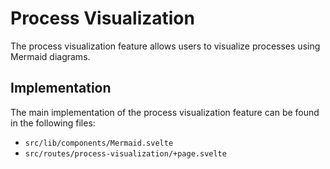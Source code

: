 # Process Visualization

The process visualization feature allows users to visualize processes using Mermaid diagrams.

## Implementation

The main implementation of the process visualization feature can be found in the following files:

*   `src/lib/components/Mermaid.svelte`
*   `src/routes/process-visualization/+page.svelte`
